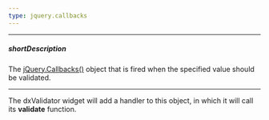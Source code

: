 ```yaml
---
type: jquery.callbacks
---
```

---
##### shortDescription
The [jQuery.Callbacks()](https://api.jquery.com/jquery.callbacks) object that is fired when the specified value should be validated.

---
The dxValidator widget will add a handler to this object, in which it will call its **validate** function.